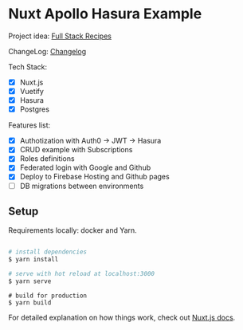 # Nuxt Apollo Hasura Example

Project idea: [Full Stack Recipes](https://github.com/NLeSC/full-stack-recipes)

ChangeLog: [Changelog](https://github.com/NLeSC/nuxt-apollo-hasura/blob/master/CHANGELOG.md)

Tech Stack:
- [x] Nuxt.js
- [x] Vuetify
- [x] Hasura
- [x] Postgres

Features list: 
- [x] Authotization with Auth0 -> JWT -> Hasura
- [x] CRUD example with Subscriptions
- [x] Roles definitions
- [x] Federated login with Google and Github
- [x] Deploy to Firebase Hosting and Github pages
- [ ] DB migrations between environments 

## Setup
Requirements locally: docker and Yarn. 

```bash

# install dependencies
$ yarn install

# serve with hot reload at localhost:3000
$ yarn serve
```

```
# build for production
$ yarn build
```

For detailed explanation on how things work, check out [Nuxt.js docs](https://nuxtjs.org).
